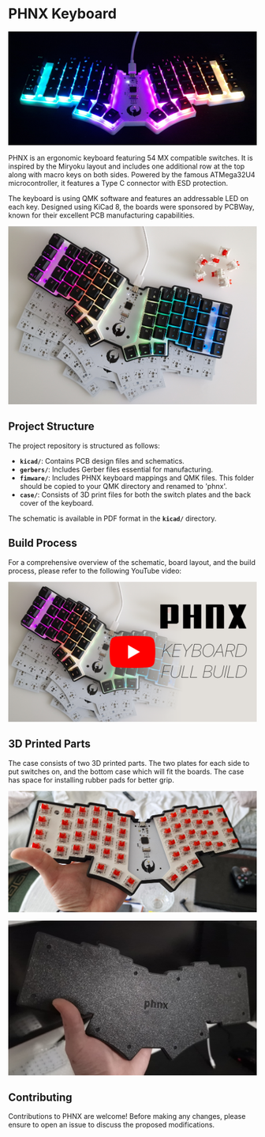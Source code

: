 # PHNX Keyboard

![Picture 1](/assets/20240423_200547.jpg)

PHNX is an ergonomic keyboard featuring 54 MX compatible switches. It is inspired by the Miryoku layout and includes one additional row at the top along with macro keys on both sides. Powered by the famous ATMega32U4 microcontroller, it features a Type C connector with ESD protection.

The keyboard is using QMK software and features an addressable LED on each key. Designed using KiCad 8, the boards were sponsored by PCBWay, known for their excellent PCB manufacturing capabilities.

![Picture 2](/assets/20240428_165111.jpg)

## Project Structure

The project repository is structured as follows:

- **`kicad/`**: Contains PCB design files and schematics.
- **`gerbers/`**: Includes Gerber files essential for manufacturing.
- **`fimware/`**: Includes PHNX keyboard mappings and QMK files. This folder should be copied to your QMK directory and renamed to 'phnx'.
- **`case/`**: Consists of 3D print files for both the switch plates and the back cover of the keyboard.

The schematic is available in PDF format in the **`kicad/`** directory.

## Build Process

For a comprehensive overview of the schematic, board layout, and the build process, please refer to the following YouTube video:

[![Thumbnail](/assets/thumbnail.png)](https://www.youtube.com/watch?v=Z5Uw6cO_Igg)

## 3D Printed Parts

The case consists of two 3D printed parts. The two plates for each side to put switches on, and the bottom case which will fit the boards. The case has space for installing rubber pads for better grip.

![Picture 3](/assets/20240416_155324.jpg)

![Picture 4](/assets/20240426_234715.jpg)

## Contributing

Contributions to PHNX are welcome! Before making any changes, please ensure to open an issue to discuss the proposed modifications.
